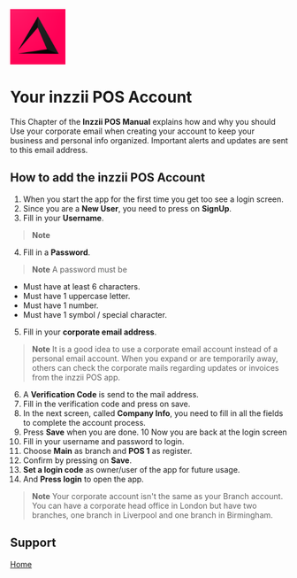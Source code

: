 <img src="../Assets/Pictures/play_store_512.png" alt="inzzii logo" width="100"/>

# Your inzzii POS Account
This Chapter of the **Inzzii POS Manual** explains how and why you should Use your corporate email when creating your account to keep your business and personal info organized. Important alerts and updates are sent to this email address.

## How to add the inzzii POS Account

1. When you start the app for the first time you get too see a login screen.
2. Since you are a **New User**, you need to press on **SignUp**.
3. Fill in your **Username**.
> **Note**  
4. Fill in a **Password**.
> **Note** A password must be 
- Must have at least 6 characters.
- Must have 1 uppercase letter.
- Must have 1 number.
- Must have 1 symbol / special character.
5. Fill in your **corporate email address**.
> **Note** It is a good idea to use a corporate email account instead of a personal email account. When you expand or are temporarily away, others can check the corporate mails regarding updates or invoices from the inzzii POS app. 
6. A **Verification Code** is send to the mail address.
7. Fill in the verification code and press on save.
8. In the next screen, called **Company Info**, you need to fill in all the fields to complete the account process.
9. Press **Save** when you are done.
10 Now you are back at the login screen
11. Fill in your username and password to login.
12. Choose **Main** as branch and **POS 1** as register.
13. Confirm by pressing on **Save**.
14. **Set a login code** as owner/user of the app for future usage.
15. And **Press login** to open the app.

> **Note** Your corporate account isn't the same as your Branch account. You can have a corporate head office in London but have two branches, one branch in Liverpool and one branch in Birmingham.



## Support
[Home](../index.md)